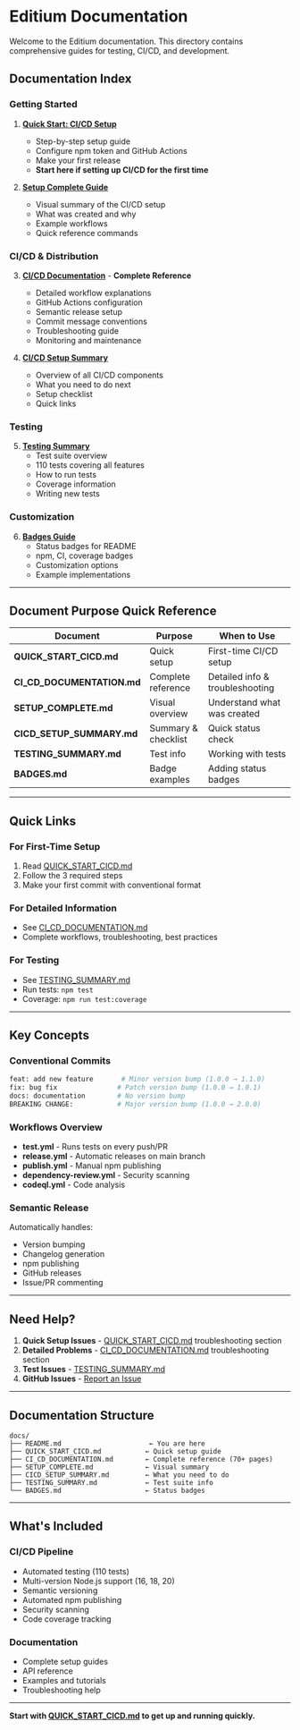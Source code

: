 # Editium Documentation

Welcome to the Editium documentation. This directory contains comprehensive guides for testing, CI/CD, and development.

## Documentation Index

### Getting Started

1. **[Quick Start: CI/CD Setup](./QUICK_START_CICD.md)**
   - Step-by-step setup guide
   - Configure npm token and GitHub Actions
   - Make your first release
   - **Start here if setting up CI/CD for the first time**

2. **[Setup Complete Guide](./SETUP_COMPLETE.md)**
   - Visual summary of the CI/CD setup
   - What was created and why
   - Example workflows
   - Quick reference commands

### CI/CD & Distribution

3. **[CI/CD Documentation](./CI_CD_DOCUMENTATION.md)** - **Complete Reference**
   - Detailed workflow explanations
   - GitHub Actions configuration
   - Semantic release setup
   - Commit message conventions
   - Troubleshooting guide
   - Monitoring and maintenance

4. **[CI/CD Setup Summary](./CICD_SETUP_SUMMARY.md)**
   - Overview of all CI/CD components
   - What you need to do next
   - Setup checklist
   - Quick links

### Testing

5. **[Testing Summary](./TESTING_SUMMARY.md)**
   - Test suite overview
   - 110 tests covering all features
   - How to run tests
   - Coverage information
   - Writing new tests

### Customization

6. **[Badges Guide](./BADGES.md)**
   - Status badges for README
   - npm, CI, coverage badges
   - Customization options
   - Example implementations

---

## Document Purpose Quick Reference

| Document | Purpose | When to Use |
|----------|---------|-------------|
| **QUICK_START_CICD.md** | Quick setup | First-time CI/CD setup |
| **CI_CD_DOCUMENTATION.md** | Complete reference | Detailed info & troubleshooting |
| **SETUP_COMPLETE.md** | Visual overview | Understand what was created |
| **CICD_SETUP_SUMMARY.md** | Summary & checklist | Quick status check |
| **TESTING_SUMMARY.md** | Test info | Working with tests |
| **BADGES.md** | Badge examples | Adding status badges |

---

## Quick Links

### For First-Time Setup
1. Read [QUICK_START_CICD.md](./QUICK_START_CICD.md)
2. Follow the 3 required steps
3. Make your first commit with conventional format

### For Detailed Information
- See [CI_CD_DOCUMENTATION.md](./CI_CD_DOCUMENTATION.md)
- Complete workflows, troubleshooting, best practices

### For Testing
- See [TESTING_SUMMARY.md](./TESTING_SUMMARY.md)
- Run tests: `npm test`
- Coverage: `npm run test:coverage`

---

## Key Concepts

### Conventional Commits
```bash
feat: add new feature       # Minor version bump (1.0.0 → 1.1.0)
fix: bug fix               # Patch version bump (1.0.0 → 1.0.1)
docs: documentation        # No version bump
BREAKING CHANGE:           # Major version bump (1.0.0 → 2.0.0)
```

### Workflows Overview
- **test.yml** - Runs tests on every push/PR
- **release.yml** - Automatic releases on main branch
- **publish.yml** - Manual npm publishing
- **dependency-review.yml** - Security scanning
- **codeql.yml** - Code analysis

### Semantic Release
Automatically handles:
- Version bumping
- Changelog generation
- npm publishing
- GitHub releases
- Issue/PR commenting

---

## Need Help?

1. **Quick Setup Issues** - [QUICK_START_CICD.md](./QUICK_START_CICD.md) troubleshooting section
2. **Detailed Problems** - [CI_CD_DOCUMENTATION.md](./CI_CD_DOCUMENTATION.md) troubleshooting section
3. **Test Issues** - [TESTING_SUMMARY.md](./TESTING_SUMMARY.md)
4. **GitHub Issues** - [Report an Issue](https://github.com/NabarupDev/Editium/issues)

---

## Documentation Structure

```
docs/
├── README.md                      ← You are here
├── QUICK_START_CICD.md           ← Quick setup guide
├── CI_CD_DOCUMENTATION.md        ← Complete reference (70+ pages)
├── SETUP_COMPLETE.md             ← Visual summary
├── CICD_SETUP_SUMMARY.md         ← What you need to do
├── TESTING_SUMMARY.md            ← Test suite info
└── BADGES.md                     ← Status badges
```

---

## What's Included

### CI/CD Pipeline
- Automated testing (110 tests)  
- Multi-version Node.js support (16, 18, 20)  
- Semantic versioning  
- Automated npm publishing  
- Security scanning  
- Code coverage tracking  

### Documentation
- Complete setup guides  
- API reference  
- Examples and tutorials  
- Troubleshooting help  

---

**Start with [QUICK_START_CICD.md](./QUICK_START_CICD.md) to get up and running quickly.**
